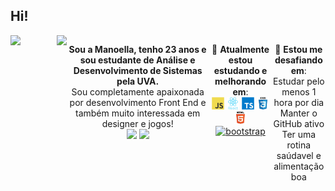 ## Hi!




<div align="center">
  <div style="display: flex;">
    <img src="https://github.com/neschii/neschii/assets/107769757/fc2e109c-a6ca-4db7-b6ac-79f61fdd9da4" width=245>
    <img src="https://github-readme-stats.vercel.app/api/top-langs/?username=neschii&theme=jolly" />
    



**Sou a Manoella, tenho 23 anos e sou estudante de Análise e Desenvolvimento de Sistemas pela UVA.** <br>
Sou completamente apaixonada por desenvolvimento Front End e também muito interessada em designer e jogos!<br>
<a href="mailto:mannpisn@gmail.com"> <img src="https://img.shields.io/badge/Gmail-D14836?style=for-the-badge&logo=gmail&logoColor=purple"/></a>
<a href="https://www.linkedin.com/in/manoellapisaneschi/"> <img src="https://img.shields.io/badge/LinkedIn-0077B5?style=for-the-badge&logo=linkedin&logoColor=white"/></a>



🌱 	**Atualmente estou estudando e melhorando em**:<br>
<a href="https://developer.mozilla.org/en-US/docs/Web/JavaScript" target="_blank" rel="noreferrer"> 
<img src="https://raw.githubusercontent.com/devicons/devicon/master/icons/javascript/javascript-original.svg" alt="javascript" width="20" height="20"/></a>
<a href="https://reactjs.org/" target="_blank" rel="noreferrer">
<img src="https://raw.githubusercontent.com/devicons/devicon/master/icons/react/react-original-wordmark.svg" alt="react" width="20" height="20"/></a>
<a href="https://www.typescriptlang.org/" target="_blank" rel="noreferrer"> 
<img src="https://raw.githubusercontent.com/devicons/devicon/master/icons/typescript/typescript-original.svg" alt="typescript" width="20" height="20"/></a> 
<a href="https://www.w3schools.com/css/" target="_blank" rel="noreferrer"> 
<img src="https://raw.githubusercontent.com/devicons/devicon/master/icons/css3/css3-original-wordmark.svg" alt="css3" width="20" height="20"/></a> 
<a href="https://www.w3.org/html/" target="_blank" rel="noreferrer"> <img src="https://raw.githubusercontent.com/devicons/devicon/master/icons/html5/html5-original-wordmark.svg" alt="html5" width="20" height="20"/></a>
<a href="https://getbootstrap.com" target="_blank" rel="noreferrer"><img src="https://camo.githubusercontent.com/b872b9ada0c2c3d373bbb0c356eb4af353127335fc3d2e611964433864ab4de1/68747470733a2f2f676574626f6f7473747261702e636f6d2f646f63732f352e322f6173736574732f6272616e642f626f6f7473747261702d6c6f676f2d736861646f772e706e67" alt="bootstrap" width="20" height="20"/></a> 
      
💪 **Estou me desafiando em**:<br>
 Estudar pelo menos 1 hora por dia<br>
 Manter o GitHub ativo <br>
 Ter uma rotina saúdavel e alimentação boa<br>
 
</div>
  
 

  </div>
</div>
